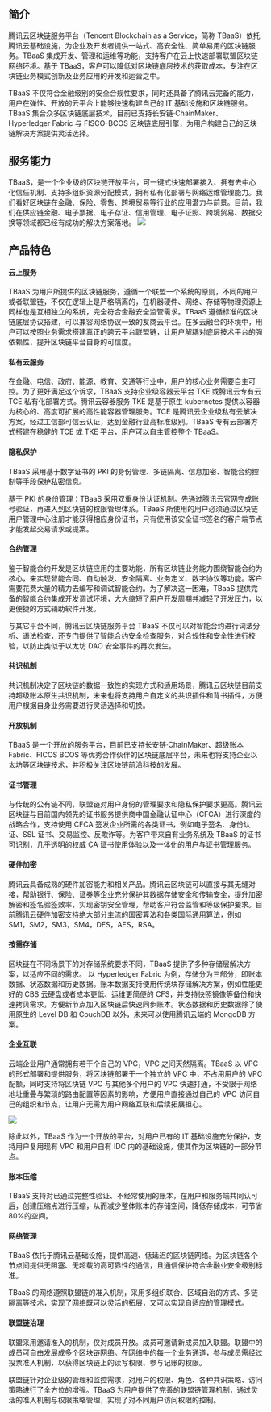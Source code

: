 ## 简介

腾讯云区块链服务平台（Tencent Blockchain as a Service，简称 TBaaS）依托腾讯云基础设施，为企业及开发者提供一站式、高安全性、简单易用的区块链服务。TBaaS 集成开发、管理和运维等功能，支持客户在云上快速部署联盟区块链网络环境。基于 TBaaS，客户可以降低对区块链底层技术的获取成本，专注在区块链业务模式创新及业务应用的开发和运营之中。

TBaaS 不仅符合金融级别的安全合规性要求，同时还具备了腾讯云完备的能力，用户在弹性、开放的云平台上能够快速构建自己的 IT 基础设施和区块链服务。TBaaS 集合众多区块链底层技术，目前已支持长安链·ChainMaker、Hyperledger Fabric 与 FISCO-BCOS 区块链底层引擎，为用户构建自己的区块链解决方案提供灵活选择。

## 服务能力

TBaaS，是一个企业级的区块链开放平台，可一键式快速部署接入、拥有去中心化信任机制、支持多组织资源分配模式，拥有私有化部署与网络运维管理能力。我们看好区块链在金融、保险、零售、跨境贸易等行业的应用潜力与前景。目前，我们在供应链金融、电子票据、电子存证、信用管理、电子证照、跨境贸易、数据交换等领域都已经有成功的解决方案落地。
![](https://main.qcloudimg.com/raw/53ad2010ca6bbd8f87278e1da5ef5e84.png)

## 产品特色

#### 云上服务

TBaaS 为用户所提供的区块链服务，遵循一个联盟一个系统的原则，不同的用户或者联盟链，不仅在逻辑上是严格隔离的，在机器硬件、网络、存储等物理资源上同样也是互相独立的系统，完全符合金融安全监管需求。TBaaS 遵循标准的区块链底层协议搭建，可以兼容网络协议一致的友商云平台。在多云融合的环境中，用户可以按照业务需求搭建真正的跨云平台联盟链，让用户解耦对底层技术平台的强依赖性，提升区块链平台自身的可信度。

#### 私有云服务

在金融、电信、政府、能源、教育、交通等行业中，用户的核心业务需要自主可控。为了更好满足这个诉求，TBaaS 支持企业级容器云平台 TKE 或腾讯云专有云 TCE 私有化部署方式。腾讯云容器服务 TKE 是基于原生 kubernetes 提供以容器为核心的、高度可扩展的高性能容器管理服务。TCE 是腾讯云企业级私有云解决方案，经过工信部可信云认证，达到金融行业高标准级别。TBaaS 专有云部署方式搭建在稳健的 TCE 或 TKE 平台，用户可以自主管控整个 TBaaS。

#### 隐私保护

TBaaS 采用基于数字证书的 PKI 的身份管理、多链隔离、信息加密、智能合约控制等手段保护私密信息。

基于 PKI 的身份管理：TBaaS 采用双重身份认证机制。先通过腾讯云官网完成账号验证，再进入到区块链的权限管理体系。TBaaS 所使用的用户必须通过区块链用户管理中心注册才能获得相应身份证书，只有使用该安全证书签名的客户端节点才能发起交易请求或提案。

#### 合约管理

鉴于智能合约开发是区块链应用的主要功能，所有区块链业务能力围绕智能合约为核心，来实现智能合同、自动触发、安全隔离、业务定义、数字协议等功能。客户需要花费大量的精力去编写和调试智能合约。为了解决这一困难，TBaaS 提供完备的智能合约集成开发调试环境，大大缩短了用户开发周期并减轻了开发压力，以更便捷的方式辅助软件开发。

与其它平台不同，腾讯云区块链服务平台 TBaaS 不仅可以对智能合约进行词法分析、语法检查，还专门提供了智能合约安全检查服务，对合规性和安全性进行校验，以防止类似于以太坊 DAO 安全事件的再次发生。

#### 共识机制

共识机制决定了区块链的数据一致性的实现方式和适用场景，腾讯云区块链目前支持超级账本原生共识机制，未来也将支持用户自定义的共识插件和背书插件，方便用户根据自身业务需要进行灵活选择和切换。

#### 开放机制

TBaaS 是一个开放的服务平台，目前已支持长安链·ChainMaker、超级账本 Fabric、FICOS BCOS 等优秀合作伙伴的区块链底层平台，未来也将支持企业以太坊等区块链技术，并积极关注区块链前沿科技的发展。

#### 证书管理

与传统的公有链不同，联盟链对用户身份的管理要求和隐私保护要求更高。腾讯云区块链与目前国内领先的证书服务提供商中国金融认证中心（CFCA）进行深度的战略合作，支持使用 CFCA 签发企业所需的各类证书，例如电子签名、身份认证、SSL 证书、交易监控、反欺诈等。为客户带来自有业务系统及 TBaaS 的证书可识别，几乎透明的权威 CA 证书使用体验以及一体化的用户与证书管理服务。

#### 硬件加密

腾讯云具备成熟的硬件加密能力和相关产品。腾讯云区块链可以直接与其无缝对接，帮助银行、保险、证券等企业充分保护其数据存储安全和传输安全，提升加密解密和签名验签效率，实现密钥安全管理，帮助客户符合监管和等级保护要求。目前腾讯云硬件加密支持绝大部分主流的国密算法和各类国际通用算法，例如 SM1，SM2，SM3，SM4，DES，AES，RSA。

#### 按需存储

区块链在不同场景下的对存储系统要求不同，TBaaS 提供了多种存储层解决方案，以适应不同的需求。 以 Hyperledger Fabric 为例，存储分为三部分，即账本数据、状态数据和历史数据。账本数据支持使用传统块存储解决方案，例如性能更好的 CBS 云硬盘或者成本更低、运维更简便的 CFS，并支持快照镜像等备份和快速拷贝需求，方便新节点加入区块链后快速同步账本。状态数据和历史数据除了使用原生的 Level DB 和 CouchDB 以外，未来可以使用腾讯云端的 MongoDB 方案。

#### 企业互联

云端企业用户通常拥有若干个自己的 VPC，VPC 之间天然隔离。TBaaS 以 VPC 的形式部署和提供服务，将区块链部署于一个独立的 VPC 中，不占用用户的 VPC 配额，同时支持将区块链 VPC 与其他多个用户的 VPC 快速打通，不受限于网络地址重叠与繁琐的路由配置等因素的影响，方便用户直接通过自己的 VPC 访问自己的组织和节点，让用户无需为用户网络互联和后续拓展担心。

![](https://main.qcloudimg.com/raw/fa96a4d79bac24ffc3720f16ee9b906a.png)

除此以外，TBaaS 作为一个开放的平台，对用户已有的 IT 基础设施充分保护，支持用户复用现有 VPC 和用户自有 IDC 内的基础设施，使其作为区块链的一部分节点。


#### 账本压缩
TBaaS 支持对已通过完整性验证、不经常使用的账本，在用户和服务端共同认可后，创建压缩点进行压缩，从而减少整体账本的存储空间，降低存储成本，可节省80%的空间。


#### 网络管理

TBaaS 依托于腾讯云基础设施，提供高速、低延迟的区块链网络。为区块链各个节点间提供无阻塞、无超载的高可靠性的通信，且通信保护符合金融业安全级别标准。

TBaaS 的网络遵照联盟链的准入机制，采用多组织联合、区域自治的方式、多链隔离等技术，实现了网络既可以灵活的拓展，又可以实现自适应的管理模式。

#### 联盟链治理

联盟采用邀请准入的机制，仅对成员开放。成员可邀请新成员加入联盟。联盟中的成员可自由发展成多个区块链网络。在网络中的每一个业务通道，参与成员需经过投票准入机制，以获得区块链上的读写权限、参与记账的权限。

联盟链针对企业级的管理和监控需求，对用户的权限、角色、各种共识策略、访问策略进行了全方位的增强。TBaaS 为用户提供了完善的联盟链管理机制，通过灵活的准入机制与权限策略管理，实现了对不同用户访问权限的控制。





